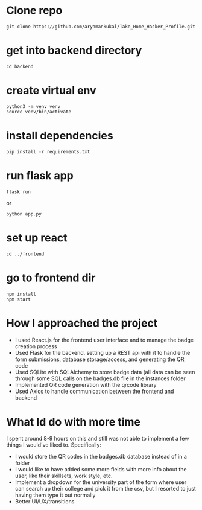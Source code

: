 # Clone repo
```
git clone https://github.com/aryamankukal/Take_Home_Hacker_Profile.git
```
# get into backend directory
```
cd backend
```
# create virtual env
```
python3 -m venv venv
source venv/bin/activate
```
# install dependencies
```
pip install -r requirements.txt
```
# run flask app
```
flask run
```
or
```
python app.py
```
# set up react
```
cd ../frontend
```
# go to frontend dir
```
npm install
npm start
```

# How I approached the project

- I used React.js for the frontend user interface and to manage the badge creation process
- Used Flask for the backend, setting up a REST api with it to handle the form submissions, database storage/access, and generating the QR code 
- Used SQLite with SQLAlchemy to store badge data (all data can be seen through some SQL calls on the badges.db file in the instances folder
- Implemented QR code generation with the qrcode library 
- Used Axios to handle communication between the frontend and backend

# What Id do with more time 

I spent around 8-9 hours on this and still was not able to implement a few things I would've liked to. Specifically:

- I would store the QR codes in the badges.db database instead of in a folder
- I would like to have added some more fields with more info about the user, like their skillsets, work style, etc.
- Implement a dropdown for the university part of the form where user can search up their college and pick it from the csv, but I resorted to just having them type it out normally
- Better UI/UX/transitions
